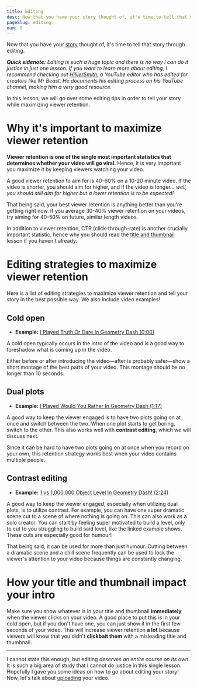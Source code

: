 ```yaml
---
title: Editing
desc: Now that you have your story thought of, it's time to tell that story through editing.
pageSlug: editing
num: 8
---
```


Now that you have your [story](/courses/learn-geometry-dash-youtube/story/) thought of, it's time to tell that story through editing.

***Quick sidenote:** Editing is such a huge topic and there is no way I can do it justice in just one lesson. If you want to learn more about editing, I recommend checking out [HillierSmith](https://www.youtube.com/@HillierSmith), a YouTube editor who has edited for creators like Mr Beast. He documents his editing process on his YouTube channel, making him a very good resource.*

In this lesson, we will go over some editing tips in order to tell your story while maximizing viewer retention.

# Why it's important to maximize viewer retention

**Viewer retention is one of the single most important statistics that determines whether your video will go viral.** Hence, it is very important you maximize it by keeping viewers watching your video.

A good viewer retention to aim for is 40-60% on a 10-20 minute video. If the video is shorter, you should aim for higher, and if the video is longer... *well, you should still aim for higher but a lower retention is to be expected!*

That being said, your best viewer retention is anything better than you're getting right now. If you average 30-40% viewer retention on your videos, try aiming for 40-50% on future, similar length videos.

In addition to viewer retention, CTR (click-through-rate) is another crucially important statistic, hence why you should read the [title and thumbnail](/courses/learn-geometry-dash-youtube/title-and-thumbnail/) lesson if you haven't already.

# Editing strategies to maximize viewer retention

Here is a list of editing strategies to maximize viewer retention and tell your story in the best possible way. We also include video examples!

## Cold open

* **Example:** [I Played Truth Or Dare In Geometry Dash (0:00)](https://youtu.be/MG1bz1uhd0s)

A cold open typically occurs in the intro of the video and is a good way to foreshadow what is coming up in the video.

Either before or after introducing the video—after is probably safer—show a short montage of the best parts of your video. This montage should be no longer than 10 seconds.

## Dual plots

* **Example:** [I Played Would You Rather In Geometry Dash (1:17)](https://youtu.be/nuB-Ru9ZOAc?t=77)

A good way to keep the viewer engaged is to have two plots going on at once and switch between the two. When one plot starts to get boring, switch to the other. This also works well with **contrast editing**, which we will discuss next.

Since it can be hard to have two plots going on at once when you record on your own, this retention strategy works best when your video contains multiple people.

## Contrast editing

* **Example:** [1 vs 1,000,000 Object Level In Geometry Dash! (2:24)](https://youtu.be/5T9fc3AJ64s?t=144)

A good way to keep the viewer engaged, especially when utilizing dual plots, is to utilize contrast. For example, you can have one super dramatic scene cut to a scene of where nothing is going on. This can also work as a solo creator. You can start by feeling super motivated to build a level, only to cut to you struggling to build said level, like the linked example shows. These cuts are especially good for humour!

That being said, it can be used for more than just humour. Cutting between a dramatic scene and a chill scene frequently can be used to lock the viewer's attention to your video because things are constantly changing.

# How your title and thumbnail impact your intro

Make sure you show whatever is in your title and thumbnail **immediately** when the viewer clicks on your video. A good place to put this is in your cold open, but if you don't have one, you can just show it in the first few seconds of your video. This will increase viewer retention **a lot** because viewers will know that you didn't **clickbait them** with a misleading title and thumbnail.

---

I cannot state this enough, but editing *deserves an entire course on its own*. It is such a big area of study that I cannot do justice in this single lesson. Hopefully I gave you some ideas on how to go about editing your story! Now, let's talk about [uploading](/courses/learn-geometry-dash-youtube/uploading/) your video.